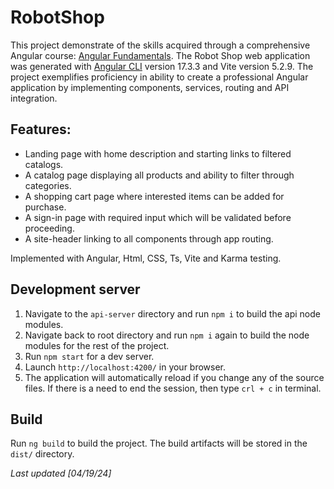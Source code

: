 # RobotShop

This project demonstrate of the skills acquired through a comprehensive Angular course: [Angular Fundamentals](https://app.pluralsight.com/library/courses/fundamentals-angular/description). The Robot Shop web application was generated with [Angular CLI](https://github.com/angular/angular-cli) version 17.3.3 and Vite version 5.2.9. The project exemplifies proficiency in ability to create a professional Angular application by implementing components, services, routing and API integration.

## Features:
* Landing page with home description and starting links to filtered catalogs.
* A catalog page displaying all products and ability to filter through categories.
* A shopping cart page where interested items can be added for purchase.
* A sign-in page with required input which will be validated before proceeding.
* A site-header linking to all components through app routing.

Implemented with Angular, Html, CSS, Ts, Vite and Karma testing.

## Development server
1. Navigate to the `api-server` directory and run `npm i` to build the api node modules.
2. Navigate back to root directory and run `npm i` again to build the node modules for the rest of the project.
3. Run `npm start` for a dev server. 
4. Launch `http://localhost:4200/` in your browser. 
5. The application will automatically reload if you change any of the source files. If there is a need to end the session, then type `crl + c` in terminal.

## Build

Run `ng build` to build the project. The build artifacts will be stored in the `dist/` directory.

*Last updated [04/19/24]*
